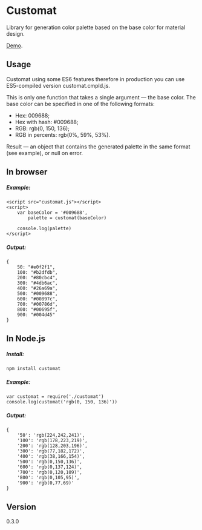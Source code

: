 # Customat
Library for generation color palette based on the base color for material design.

[Demo](http://gwer.github.io/customat/example.html "Demo").

## Usage
Customat using some ES6 features therefore in production you can use ES5-compiled version customat.cmpld.js. 

This is only one function that takes a single argument — the base color. The base color can be specified in one of the following formats:
* Hex: 009688;
* Hex with hash: #009688;
* RGB: rgb(0, 150, 136);
* RGB in percents: rgb(0%, 59%, 53%).
 
Result — an object that contains the generated palette in the same format (see example), or null on error.

## In browser
##### Example:
```
<script src="customat.js"></script>
<script>
    var baseColor = '#009688',
        palette = customat(baseColor)

    console.log(palette)
</script>
```
##### Output:
```
{
    50: "#e0f2f1",
    100: "#b2dfdb",
    200: "#80cbc4",
    300: "#4db6ac",
    400: "#26a69a",
    500: "#009688",
    600: "#00897c",
    700: "#00786d",
    800: "#00695f",
    900: "#004d45"
}
```

## In Node.js

##### Install:
``` npm install customat ```

##### Example:
```
var customat = require('./customat')
console.log(customat('rgb(0, 150, 136)'))
```

##### Output:
```
{
    '50': 'rgb(224,242,241)',
    '100': 'rgb(178,223,219)',
    '200': 'rgb(128,203,196)',
    '300': 'rgb(77,182,172)',
    '400': 'rgb(38,166,154)',
    '500': 'rgb(0,150,136)',
    '600': 'rgb(0,137,124)',
    '700': 'rgb(0,120,109)',
    '800': 'rgb(0,105,95)',
    '900': 'rgb(0,77,69)'
}
```

## Version
0.3.0
